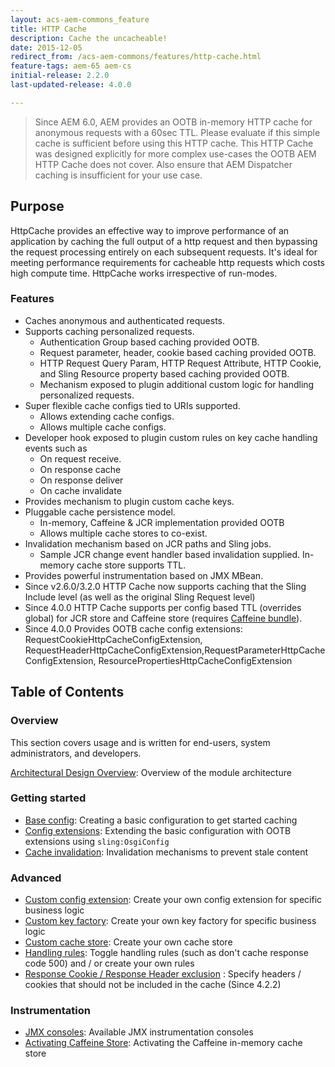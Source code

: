```yaml
---
layout: acs-aem-commons_feature
title: HTTP Cache
description: Cache the uncacheable!
date: 2015-12-05
redirect_from: /acs-aem-commons/features/http-cache.html
feature-tags: aem-65 aem-cs
initial-release: 2.2.0
last-updated-release: 4.0.0

---
```


> Since AEM 6.0, AEM provides an OOTB in-memory HTTP cache for anonymous requests with a 60sec TTL. Please evaluate if this simple cache is sufficient before using this HTTP cache. This HTTP Cache was designed explicitly for more complex use-cases the OOTB AEM HTTP Cache does not cover. Also ensure that AEM Dispatcher caching is insufficient for your use case.

## Purpose
HttpCache provides an effective way to improve performance of an application by caching the full output of a http request and then bypassing the request processing entirely on each subsequent requests. It's ideal for meeting performance requirements for cacheable http requests which costs high compute time. HttpCache works irrespective of run-modes.

### Features
* Caches anonymous and authenticated requests.
* Supports caching personalized requests.
    * Authentication Group based caching provided OOTB.
    * Request parameter, header, cookie based caching provided OOTB.
    * HTTP Request Query Param, HTTP Request Attribute, HTTP Cookie, and Sling Resource property based caching provided OOTB.
    * Mechanism exposed to plugin additional custom logic for handling personalized requests.
* Super flexible cache configs tied to URIs supported.
    * Allows extending cache configs.
    * Allows multiple cache configs.
* Developer hook exposed to plugin custom rules on key cache handling events such as
    * On request receive.
    * On response cache
    * On response deliver
    * On cache invalidate
* Provides mechanism to plugin custom cache keys.
* Pluggable cache persistence model.
    * In-memory, Caffeine & JCR implementation provided OOTB
    * Allows multiple cache stores to co-exist.
* Invalidation mechanism based on JCR paths and Sling jobs.
    * Sample JCR change event handler based invalidation supplied.
    In-memory cache store supports TTL.
* Provides powerful instrumentation based on JMX MBean.
* Since v2.6.0/3.2.0 HTTP Cache now supports caching that the Sling Include level (as well as the original Sling Request level)
* Since 4.0.0 HTTP Cache supports per config based TTL (overrides global) for JCR store and Caffeine store (requires [Caffeine bundle](https://mvnrepository.com/artifact/com.github.ben-manes.caffeine/caffeine)).
* Since 4.0.0 Provides OOTB cache config extensions: RequestCookieHttpCacheConfigExtension, RequestHeaderHttpCacheConfigExtension,RequestParameterHttpCacheConfigExtension, ResourcePropertiesHttpCacheConfigExtension
    
## Table of Contents

### Overview
This section covers usage and is written for end-users, system administrators, and developers.

[Architectural Design Overview](subpages/architectural-design.html): Overview of the module architecture

### Getting started

* [Base config](subpages/base-config.html): Creating a basic configuration to get started caching
* [Config extensions](subpages/config-extensions.html): Extending the basic configuration with OOTB extensions using `sling:OsgiConfig`
* [Cache invalidation](subpages/invalidation.html): Invalidation mechanisms to prevent stale content

### Advanced

* [Custom config extension](subpages/creating-config-extension.html): Create your own config extension for specific business logic
* [Custom key factory](subpages/creating-key-factory.html): Create your own key factory for specific business logic
* [Custom cache store](subpages/creating-cache-store.html): Create your own cache store
* [Handling rules](subpages/handling-rules.html): Toggle handling rules (such as don't cache response code 500) and / or create your own rules
* [Response Cookie / Response Header exclusion](subpages/cookie-header-exclusions.html) : Specify headers / cookies that should not be included in the cache (Since 4.2.2)

### Instrumentation

* [JMX consoles](subpages/jmx.html): Available JMX instrumentation consoles
* [Activating Caffeine Store](subpages/activating-caffeine-cache.html): Activating the Caffeine in-memory cache store
